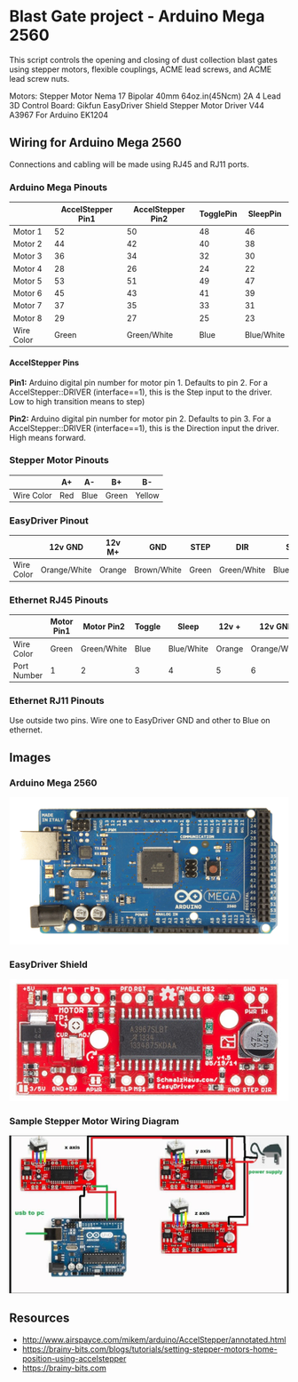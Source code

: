# Blast Gate project - Arduino Mega 2560

This script controls the opening and closing of dust collection blast gates
using stepper motors, flexible couplings, ACME lead screws, and ACME lead screw nuts.

Motors: Stepper Motor Nema 17 Bipolar 40mm 64oz.in(45Ncm) 2A 4 Lead 3D
Control Board: Gikfun EasyDriver Shield Stepper Motor Driver V44 A3967 For Arduino EK1204

## Wiring for Arduino Mega 2560

Connections and cabling will be made using RJ45 and RJ11 ports.

### Arduino Mega Pinouts

|            | AccelStepper Pin1 | AccelStepper Pin2 | TogglePin | SleepPin   |
|------------|-------------------|-------------------|-----------|------------|
| Motor 1    | 52                | 50                | 48        | 46         |
| Motor 2    | 44                | 42                | 40        | 38         |
| Motor 3    | 36                | 34                | 32        | 30         |
| Motor 4    | 28                | 26                | 24        | 22         |
| Motor 5    | 53                | 51                | 49        | 47         |
| Motor 6    | 45                | 43                | 41        | 39         |
| Motor 7    | 37                | 35                | 33        | 31         |
| Motor 8    | 29                | 27                | 25        | 23         |
| Wire Color | Green             | Green/White       | Blue      | Blue/White |


#### AccelStepper Pins

**Pin1:** Arduino digital pin number for motor pin 1. Defaults to pin 2. For a AccelStepper::DRIVER (interface==1), this is the Step input to the driver. Low to high transition means to step)

**Pin2:** Arduino digital pin number for motor pin 2. Defaults to pin 3. For a AccelStepper::DRIVER (interface==1), this is the Direction input the driver. High means forward.

### Stepper Motor Pinouts

|            | A+  | A-   | B+    | B-     |
|------------|-----|------|-------|--------|
| Wire Color | Red | Blue | Green | Yellow |


### EasyDriver Pinout

|            | 12v GND     | 12v M+ | GND         | STEP  | DIR         | SLP        |
|------------|-------------|--------|-------------|-------|-------------|------------|
| Wire Color | Orange/White| Orange | Brown/White | Green | Green/White | Blue/White |


### Ethernet RJ45 Pinouts

|             | Motor Pin1 | Motor Pin2  | Toggle | Sleep      | 12v +  | 12v GND      | N/A   | Arduino GND |
|-------------|------------|-------------|--------|------------|--------|--------------|-------|-------------|
| Wire Color  | Green      | Green/White | Blue   | Blue/White | Orange | Orange/White | Brown | Brown/White |
| Port Number | 1          | 2           | 3      | 4          | 5      | 6            | 7     | 8           |

### Ethernet RJ11 Pinouts

Use outside two pins. Wire one to EasyDriver GND and other to Blue on ethernet.

## Images

### Arduino Mega 2560

<img src="arduino-mega-2560.png">

### EasyDriver Shield

<img src="easy-driver.jpg">

### Sample Stepper Motor Wiring Diagram

<img src="stepper-motor-arduino-wiring-diagram.jpg">

## Resources

* http://www.airspayce.com/mikem/arduino/AccelStepper/annotated.html
* https://brainy-bits.com/blogs/tutorials/setting-stepper-motors-home-position-using-accelstepper
* https://brainy-bits.com
